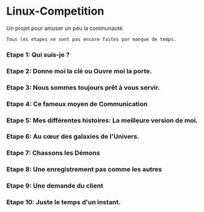 # Linux-Competition
Un projet pour amuser un peu la communauté.

`Tous les etapes ne sont pas encore faites par manque de temps.`

### Etape 1: Qui suis-je ? 

### Etape 2: Donne moi la clé ou Ouvre moi la porte.

### Etape 3: Nous sommes toujours prêt à vous servir. 

### Etape 4: Ce fameux moyen de Communication

### Etape 5: Mes différentes histoires: La meilleure version de moi.

### Etape 6: Au cœur des galaxies de l'Univers.

### Etape 7: Chassons les Démons

### Etape 8: Une enregistrement pas comme les autres

### Etape 9: Une demande du client

### Etape 10: Juste le temps d'un instant.

